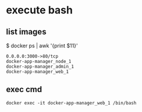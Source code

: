 # execute bash


## list images
$ docker ps | awk '{print $11}'
~~~
0.0.0.0:3000->80/tcp
docker-app-manager_node_1
docker-app-manager_admin_1
docker-app-manager_web_1
~~~

## exec cmd
```shell
docker exec -it docker-app-manager_web_1 /bin/bash
```








